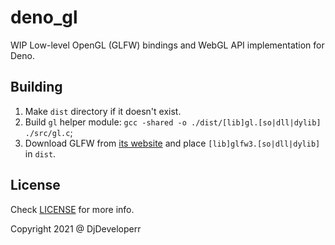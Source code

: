 # deno_gl

WIP Low-level OpenGL (GLFW) bindings and WebGL API implementation for Deno.

## Building

1. Make `dist` directory if it doesn't exist.
2. Build `gl` helper module:
   `gcc -shared -o ./dist/[lib]gl.[so|dll|dylib] ./src/gl.c`;
3. Download GLFW from [its website](https://www.glfw.org/) and place
   `[lib]glfw3.[so|dll|dylib]` in `dist`.

## License

Check [LICENSE](LICENSE) for more info.

Copyright 2021 @ DjDeveloperr
